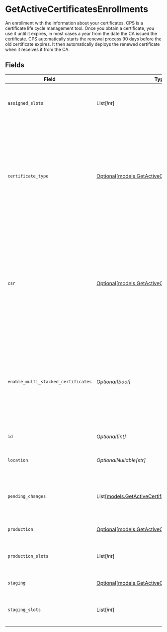 # GetActiveCertificatesEnrollments

An enrollment with the information about your certificates. CPS is a certificate life cycle management tool. Once you obtain a certificate, you use it until it expires, in most cases a year from the date the CA issued the certificate. CPS automatically starts the renewal process 90 days before the old certificate expires. It then automatically deploys the renewed certificate when it receives it from the CA.


## Fields

| Field                                                                                                                                                                                                                                                        | Type                                                                                                                                                                                                                                                         | Required                                                                                                                                                                                                                                                     | Description                                                                                                                                                                                                                                                  |
| ------------------------------------------------------------------------------------------------------------------------------------------------------------------------------------------------------------------------------------------------------------ | ------------------------------------------------------------------------------------------------------------------------------------------------------------------------------------------------------------------------------------------------------------ | ------------------------------------------------------------------------------------------------------------------------------------------------------------------------------------------------------------------------------------------------------------ | ------------------------------------------------------------------------------------------------------------------------------------------------------------------------------------------------------------------------------------------------------------ |
| `assigned_slots`                                                                                                                                                                                                                                             | List[*int*]                                                                                                                                                                                                                                                  | :heavy_minus_sign:                                                                                                                                                                                                                                           | Slots where the certificate is either deployed or about to deploy.                                                                                                                                                                                           |
| `certificate_type`                                                                                                                                                                                                                                           | [Optional[models.GetActiveCertificatesCertificateType]](../models/getactivecertificatescertificatetype.md)                                                                                                                                                   | :heavy_minus_sign:                                                                                                                                                                                                                                           | Specifies the kind of certificate in the enrollment. Either `san`, `single`, `wildcard`, `wildcard-san`, or `third-party`. For details, see `validationType` in the [Enrollment object's versioned schema members](ref:enrollment#versioned-schema-members). |
| `csr`                                                                                                                                                                                                                                                        | [Optional[models.GetActiveCertificatesCsr]](../models/getactivecertificatescsr.md)                                                                                                                                                                           | :heavy_minus_sign:                                                                                                                                                                                                                                           | When you create an enrollment, CPS also generates a certificate signing request (CSR). CPS signs the CSR with the private key. The CSR contains all the information the CA needs to issue your certificate.                                                  |
| `enable_multi_stacked_certificates`                                                                                                                                                                                                                          | *Optional[bool]*                                                                                                                                                                                                                                             | :heavy_minus_sign:                                                                                                                                                                                                                                           | Enable dual-stacked certificate deployment for this enrollment. The next renewal includes the change. Note that this value only appears for third-party certificates.                                                                                        |
| `id`                                                                                                                                                                                                                                                         | *Optional[int]*                                                                                                                                                                                                                                              | :heavy_minus_sign:                                                                                                                                                                                                                                           | The unique identifier of the enrollment.                                                                                                                                                                                                                     |
| `location`                                                                                                                                                                                                                                                   | *OptionalNullable[str]*                                                                                                                                                                                                                                      | :heavy_minus_sign:                                                                                                                                                                                                                                           | The URL path where you can GET the enrollment.                                                                                                                                                                                                               |
| `pending_changes`                                                                                                                                                                                                                                            | List[[models.GetActiveCertificatesPendingChanges](../models/getactivecertificatespendingchanges.md)]                                                                                                                                                         | :heavy_minus_sign:                                                                                                                                                                                                                                           | Currently pending changes. The last item in the array is the most recent change.                                                                                                                                                                             |
| `production`                                                                                                                                                                                                                                                 | [Optional[models.GetActiveCertificatesProduction]](../models/getactivecertificatesproduction.md)                                                                                                                                                             | :heavy_minus_sign:                                                                                                                                                                                                                                           | Production deployment information.                                                                                                                                                                                                                           |
| `production_slots`                                                                                                                                                                                                                                           | List[*int*]                                                                                                                                                                                                                                                  | :heavy_minus_sign:                                                                                                                                                                                                                                           | Slots where the certificate is deployed on the production network.                                                                                                                                                                                           |
| `staging`                                                                                                                                                                                                                                                    | [Optional[models.GetActiveCertificatesStaging]](../models/getactivecertificatesstaging.md)                                                                                                                                                                   | :heavy_minus_sign:                                                                                                                                                                                                                                           | Staging deployment information.                                                                                                                                                                                                                              |
| `staging_slots`                                                                                                                                                                                                                                              | List[*int*]                                                                                                                                                                                                                                                  | :heavy_minus_sign:                                                                                                                                                                                                                                           | Slots where the certificate deploys on the staging network.                                                                                                                                                                                                  |